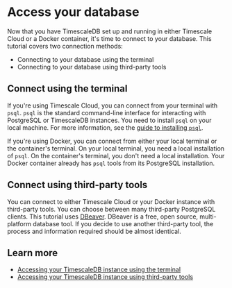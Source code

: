 # Access your database

Now that you have TimescaleDB set up and running in either Timescale Cloud or a Docker container, it's time
to connect to your database. This tutorial covers two connection methods: 
*   Connecting to your database using the terminal
*   Connecting to your database using third-party tools

## Connect using the terminal
If you're using Timescale Cloud, you can connect from your terminal with `psql`.
`psql` is the standard command-line interface for interacting with PostgreSQL or
TimescaleDB instances. You need to install `psql` on your local machine. For
more information, see the [guide to installing `psql`][install-psql].

If you're using Docker, you can connect from either your local terminal or the
container's terminal. On your local terminal, you need a local installation of
`psql`. On the container's terminal, you don't need a local installation. Your
Docker container already has `psql` tools from its PostgreSQL installation.

## Connect using third-party tools
You can connect to either Timescale Cloud or your Docker instance with
third-party tools. You can choose between many third-party PostgreSQL clients.
This tutorial uses [DBeaver][dbeaver-link]. DBeaver is a free, open source, multi-platform database tool. If you decide to use another third-party tool, the process and information required should be almost identical. 


## Learn more
* [Accessing your TimescaleDB instance using the terminal][access-terminal]
* [Accessing your TimescaleDB instance using third-party tools][access-third-party]

[access-terminal]: /getting-started/access-timescaledb/access-timescaledb-terminal/
[access-third-party]: /getting-started/access-timescaledb/access-timescaledb-third-party-tools/
[dbeaver-link]: https://dbeaver.io/
[install-psql]: /how-to-guides/connecting/psql/